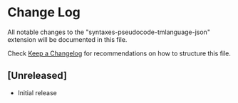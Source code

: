 # Change Log

All notable changes to the "syntaxes-pseudocode-tmlanguage-json" extension will be documented in this file.

Check [Keep a Changelog](http://keepachangelog.com/) for recommendations on how to structure this file.

## [Unreleased]

- Initial release